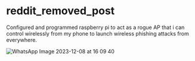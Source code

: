 # reddit_removed_post
Configured and programmed raspberry pi to act as a rogue AP that i can control wirelessly from my phone to launch wireless phishing attacks from everywhere.

![WhatsApp Image 2023-12-08 at 16 09 40](https://github.com/usg-ishimura/reddit_removed_post/assets/103458862/6727e1f4-5736-4087-8730-300e8b6c33b6)
